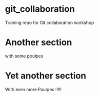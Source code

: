 # git_collaboration
Training repo for Git collaboration workshop
# Another section
with some poulpes
# Yet another section
With even more Poulpes !!!!!
